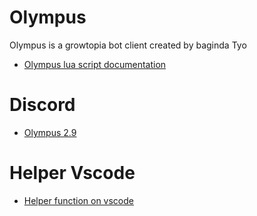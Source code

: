 # Olympus
Olympus is a growtopia bot client created by baginda Tyo
* [Olympus lua script documentation](Olympus/main.md)

# Discord

* [Olympus 2.9](https://discord.gg/olympusmultibot)

# Helper Vscode
* [Helper function on vscode](vscode/usage.md)
